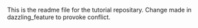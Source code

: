 This is the readme file for the tutorial repositary.
Change made in dazzling_feature to provoke conflict.